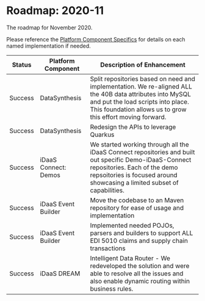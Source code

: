 # Roadmap: 2020-11
The roadmap for November 2020.

Please reference the [Platform Component Specifics](../docs/Design/PlatformComponents.md) for details on each named implementation if needed.

| Status | Platform Component   | Description of Enhancement|
|---|---|---|
|Success|DataSynthesis|Split repositories based on need and implementation. We re-aligned ALL the 40B data attributes into MySQL and put the load scripts into place. This foundation allows us to grow this effort moving forward.|
|Success|DataSynthesis|Redesign the APIs to leverage Quarkus|
|Success|iDaaS Connect: Demos| We started working through all the iDaaS Connect repositories and built out specific Demo-iDaaS-Connect repositories. Each of the demo repsoitories is focused around showcasing a limited subset of capabilities.|
|Success|iDaaS Event Builder|Move the codebase to an Maven repository for ease of usage and implementation|
|Success|iDaaS Event Builder|Implemented needed POJOs, parsers and builders to support ALL EDI 5010 claims and supply chain transactions|
|Success|iDaaS DREAM|Intelligent Data Router - We redeveloped the solution and were able to resolve all the issues and also enable dynamic routing within business rules.|
